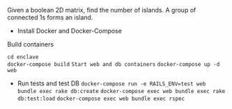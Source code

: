Given a boolean 2D matrix, find the number of islands. A group of connected 1s forms an island. 


* Install Docker and Docker-Compose

Build containers

  `cd enclave`  
  `docker-compose build`
  `Start web and db containers`
  `docker-compose up -d web`

* Run tests and test DB
  `docker-compose run -e RAILS_ENV=test web bundle exec rake db:create`
  `docker-compose exec web bundle exec rake db:test:load`
  `docker-compose exec web bundle exec rspec`
  
